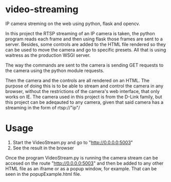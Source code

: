 # video-streaming
IP camera streming on the web using python, flask and opencv.

In this project the RTSP streaming of an IP camera is taken, the python program reads each frame and then using flask those frames are sent to a server. Besides, some controls are added to the HTML file rendered so they can be used to move the camera and go to specific presets. All that is using waitress as the production WSGI server.

The way the commands are sent to the camera is sending GET requests to the camera using the python module requests.

Then the camera and the controls are all rendered on an HTML. The purpose of doing this is to be able to stream and control the camera in any browser, without the restrictions of the camera's web interface, that only works on IE. The camera used in this project is from the D-Link family, but this project can be adeqauted to any camera, given that said camera has a streaming in the form of rtsp://"ip"/

# Usage
  1. Start the VideoStream.py and go to "http://0.0.0.0:5003"
  2. See the result in the browser

Once the program VideoStream.py is running the camera stream can be accesed on the route "http://0.0.0.0:5003" and then be added to any other HTML file as an iframe or as a popup window, for example. That can be seen in the popupExample.html file.
